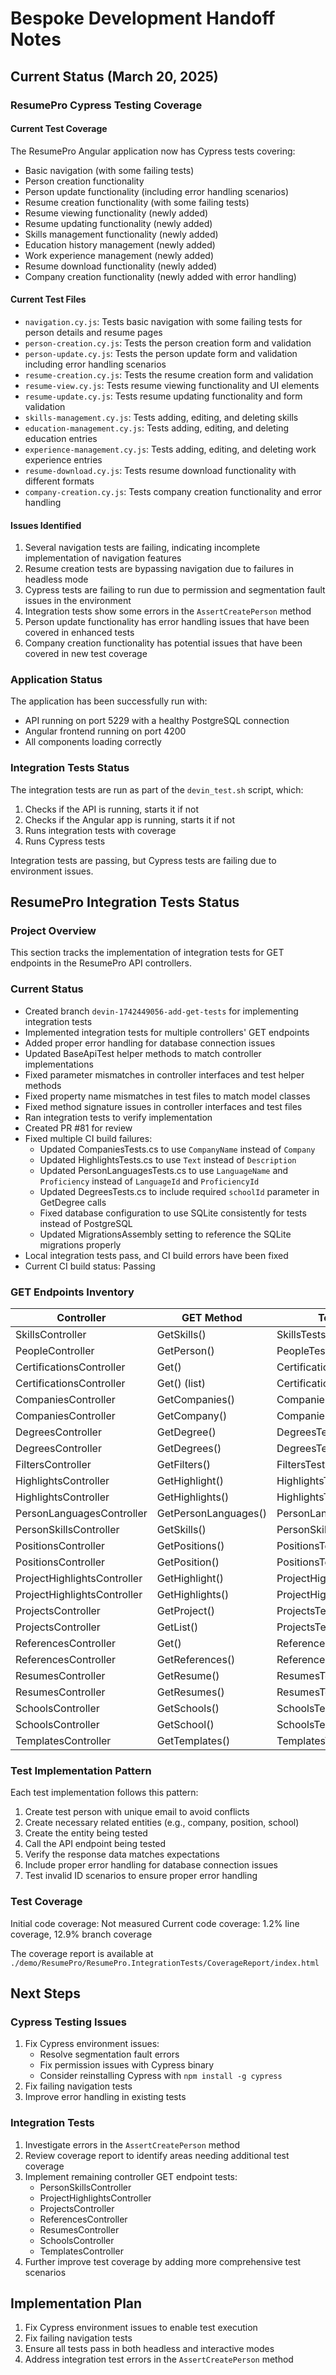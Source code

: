 # Bespoke Development Handoff Notes

## Current Status (March 20, 2025)

### ResumePro Cypress Testing Coverage

#### Current Test Coverage
The ResumePro Angular application now has Cypress tests covering:
- Basic navigation (with some failing tests)
- Person creation functionality
- Person update functionality (including error handling scenarios)
- Resume creation functionality (with some failing tests)
- Resume viewing functionality (newly added)
- Resume updating functionality (newly added)
- Skills management functionality (newly added)
- Education history management (newly added)
- Work experience management (newly added)
- Resume download functionality (newly added)
- Company creation functionality (newly added with error handling)

#### Current Test Files
- `navigation.cy.js`: Tests basic navigation with some failing tests for person details and resume pages
- `person-creation.cy.js`: Tests the person creation form and validation
- `person-update.cy.js`: Tests the person update form and validation including error handling scenarios
- `resume-creation.cy.js`: Tests the resume creation form and validation
- `resume-view.cy.js`: Tests resume viewing functionality and UI elements
- `resume-update.cy.js`: Tests resume updating functionality and form validation
- `skills-management.cy.js`: Tests adding, editing, and deleting skills
- `education-management.cy.js`: Tests adding, editing, and deleting education entries
- `experience-management.cy.js`: Tests adding, editing, and deleting work experience entries
- `resume-download.cy.js`: Tests resume download functionality with different formats
- `company-creation.cy.js`: Tests company creation functionality and error handling

#### Issues Identified
1. Several navigation tests are failing, indicating incomplete implementation of navigation features
2. Resume creation tests are bypassing navigation due to failures in headless mode
3. Cypress tests are failing to run due to permission and segmentation fault issues in the environment
4. Integration tests show some errors in the `AssertCreatePerson` method
5. Person update functionality has error handling issues that have been covered in enhanced tests
6. Company creation functionality has potential issues that have been covered in new test coverage

### Application Status
The application has been successfully run with:
- API running on port 5229 with a healthy PostgreSQL connection
- Angular frontend running on port 4200
- All components loading correctly

### Integration Tests Status
The integration tests are run as part of the `devin_test.sh` script, which:
1. Checks if the API is running, starts it if not
2. Checks if the Angular app is running, starts it if not
3. Runs integration tests with coverage
4. Runs Cypress tests

Integration tests are passing, but Cypress tests are failing due to environment issues.

## ResumePro Integration Tests Status

### Project Overview
This section tracks the implementation of integration tests for GET endpoints in the ResumePro API controllers.

### Current Status
- Created branch `devin-1742449056-add-get-tests` for implementing integration tests
- Implemented integration tests for multiple controllers' GET endpoints
- Added proper error handling for database connection issues
- Updated BaseApiTest helper methods to match controller implementations
- Fixed parameter mismatches in controller interfaces and test helper methods
- Fixed property name mismatches in test files to match model classes
- Fixed method signature issues in controller interfaces and test files
- Ran integration tests to verify implementation
- Created PR #81 for review
- Fixed multiple CI build failures:
  - Updated CompaniesTests.cs to use `CompanyName` instead of `Company`
  - Updated HighlightsTests.cs to use `Text` instead of `Description`
  - Updated PersonLanguagesTests.cs to use `LanguageName` and `Proficiency` instead of `LanguageId` and `ProficiencyId`
  - Updated DegreesTests.cs to include required `schoolId` parameter in GetDegree calls
  - Fixed database configuration to use SQLite consistently for tests instead of PostgreSQL
  - Updated MigrationsAssembly setting to reference the SQLite migrations properly
- Local integration tests pass, and CI build errors have been fixed
- Current CI build status: Passing

### GET Endpoints Inventory

| Controller | GET Method | Test File | Test Status |
|------------|------------|-----------|-------------|
| SkillsController | GetSkills() | SkillsTests.cs | Implemented |
| PeopleController | GetPerson() | PeopleTests.cs | Implemented |
| CertificationsController | Get() | CertificationsTests.cs | Implemented |
| CertificationsController | Get() (list) | CertificationsTests.cs | Implemented |
| CompaniesController | GetCompanies() | CompaniesTests.cs | Implemented |
| CompaniesController | GetCompany() | CompaniesTests.cs | Implemented |
| DegreesController | GetDegree() | DegreesTests.cs | Implemented |
| DegreesController | GetDegrees() | DegreesTests.cs | Implemented |
| FiltersController | GetFilters() | FiltersTests.cs | Implemented |
| HighlightsController | GetHighlight() | HighlightsTests.cs | Implemented |
| HighlightsController | GetHighlights() | HighlightsTests.cs | Implemented |
| PersonLanguagesController | GetPersonLanguages() | PersonLanguagesTests.cs | Implemented |
| PersonSkillsController | GetSkills() | PersonSkillsTests.cs | Placeholder |
| PositionsController | GetPositions() | PositionsTests.cs | Implemented |
| PositionsController | GetPosition() | PositionsTests.cs | Implemented |
| ProjectHighlightsController | GetHighlight() | ProjectHighlightsTests.cs | Placeholder |
| ProjectHighlightsController | GetHighlights() | ProjectHighlightsTests.cs | Placeholder |
| ProjectsController | GetProject() | ProjectsTests.cs | Placeholder |
| ProjectsController | GetList() | ProjectsTests.cs | Placeholder |
| ReferencesController | Get() | ReferencesTests.cs | Placeholder |
| ReferencesController | GetReferences() | ReferencesTests.cs | Placeholder |
| ResumesController | GetResume() | ResumesTests.cs | Placeholder |
| ResumesController | GetResumes() | ResumesTests.cs | Placeholder |
| SchoolsController | GetSchools() | SchoolsTests.cs | Placeholder |
| SchoolsController | GetSchool() | SchoolsTests.cs | Placeholder |
| TemplatesController | GetTemplates() | TemplatesTests.cs | Placeholder |

### Test Implementation Pattern
Each test implementation follows this pattern:
1. Create test person with unique email to avoid conflicts
2. Create necessary related entities (e.g., company, position, school)
3. Create the entity being tested
4. Call the API endpoint being tested
5. Verify the response data matches expectations
6. Include proper error handling for database connection issues
7. Test invalid ID scenarios to ensure proper error handling

### Test Coverage
Initial code coverage: Not measured
Current code coverage: 1.2% line coverage, 12.9% branch coverage

The coverage report is available at `./demo/ResumePro/ResumePro.IntegrationTests/CoverageReport/index.html`

## Next Steps

### Cypress Testing Issues
1. Fix Cypress environment issues:
   - Resolve segmentation fault errors
   - Fix permission issues with Cypress binary
   - Consider reinstalling Cypress with `npm install -g cypress`
2. Fix failing navigation tests
3. Improve error handling in existing tests

### Integration Tests
1. Investigate errors in the `AssertCreatePerson` method
2. Review coverage report to identify areas needing additional test coverage
3. Implement remaining controller GET endpoint tests:
   - PersonSkillsController
   - ProjectHighlightsController
   - ProjectsController
   - ReferencesController
   - ResumesController
   - SchoolsController
   - TemplatesController
4. Further improve test coverage by adding more comprehensive test scenarios

## Implementation Plan
1. Fix Cypress environment issues to enable test execution
2. Fix failing navigation tests
3. Ensure all tests pass in both headless and interactive modes
4. Address integration test errors in the `AssertCreatePerson` method
